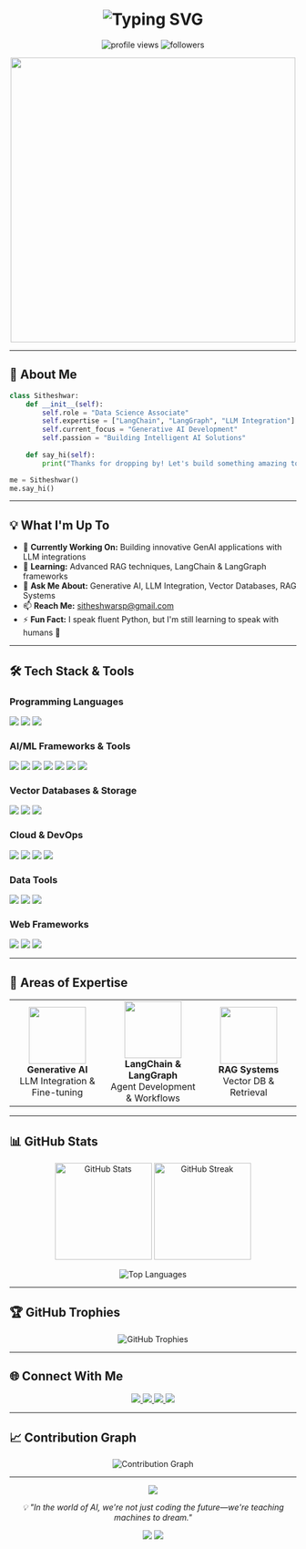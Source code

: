<h1 align="center">
  <img src="https://readme-typing-svg.herokuapp.com?font=Fira+Code&weight=600&size=28&pause=1000&color=2E9EF7&center=true&vCenter=true&width=500&lines=Hi+%F0%9F%91%8B%2C+I'm+Sitheshwar;Data+Science+Associate;GenAI+Developer;LangChain+%26+LangGraph+Expert" alt="Typing SVG" />
</h1>

<p align="center">
  <img src="https://komarev.com/ghpvc/?username=sitheshwar&label=Profile%20Views&color=0e75b6&style=flat" alt="profile views" />
  <img src="https://img.shields.io/github/followers/sitheshwar?label=Followers&style=social" alt="followers" />
</p>

<p align="center">
  <img src="https://user-images.githubusercontent.com/74038190/225813108-98b745f2-7d22-48cf-9150-083f1b00d6c9.gif" width="500">
</p>

---

## 🚀 About Me

```python
class Sitheshwar:
    def __init__(self):
        self.role = "Data Science Associate"
        self.expertise = ["LangChain", "LangGraph", "LLM Integration"]
        self.current_focus = "Generative AI Development"
        self.passion = "Building Intelligent AI Solutions"
        
    def say_hi(self):
        print("Thanks for dropping by! Let's build something amazing together!")

me = Sitheshwar()
me.say_hi()
```

---

## 💡 What I'm Up To

- 🔭 **Currently Working On:** Building innovative GenAI applications with LLM integrations
- 🌱 **Learning:** Advanced RAG techniques, LangChain & LangGraph frameworks
- 💬 **Ask Me About:** Generative AI, LLM Integration, Vector Databases, RAG Systems
- 📫 **Reach Me:** [sitheshwarsp@gmail.com](mailto:sitheshwarsp@gmail.com)
- ⚡ **Fun Fact:** I speak fluent Python, but I'm still learning to speak with humans 🤖

---

## 🛠️ Tech Stack & Tools

<p align="center">
  
### Programming Languages
<img src="https://img.shields.io/badge/Python-3776AB?style=for-the-badge&logo=python&logoColor=white" />
<img src="https://img.shields.io/badge/JavaScript-F7DF1E?style=for-the-badge&logo=javascript&logoColor=black" />
<img src="https://img.shields.io/badge/SQL-4479A1?style=for-the-badge&logo=postgresql&logoColor=white" />

### AI/ML Frameworks & Tools
<img src="https://img.shields.io/badge/LangChain-121212?style=for-the-badge&logo=chainlink&logoColor=white" />
<img src="https://img.shields.io/badge/LangGraph-FF6B6B?style=for-the-badge&logo=graphql&logoColor=white" />
<img src="https://img.shields.io/badge/OpenAI-412991?style=for-the-badge&logo=openai&logoColor=white" />
<img src="https://img.shields.io/badge/HuggingFace-FFD21E?style=for-the-badge&logo=huggingface&logoColor=black" />
<img src="https://img.shields.io/badge/TensorFlow-FF6F00?style=for-the-badge&logo=tensorflow&logoColor=white" />
<img src="https://img.shields.io/badge/PyTorch-EE4C2C?style=for-the-badge&logo=pytorch&logoColor=white" />
<img src="https://img.shields.io/badge/Scikit--Learn-F7931E?style=for-the-badge&logo=scikit-learn&logoColor=white" />

### Vector Databases & Storage
<img src="https://img.shields.io/badge/ChromaDB-FF6584?style=for-the-badge&logo=databricks&logoColor=white" />
<img src="https://img.shields.io/badge/Pinecone-000000?style=for-the-badge&logo=pinecone&logoColor=white" />
<img src="https://img.shields.io/badge/FAISS-0467DF?style=for-the-badge&logo=meta&logoColor=white" />

### Cloud & DevOps
<img src="https://img.shields.io/badge/AWS-232F3E?style=for-the-badge&logo=amazon-aws&logoColor=white" />
<img src="https://img.shields.io/badge/Docker-2496ED?style=for-the-badge&logo=docker&logoColor=white" />
<img src="https://img.shields.io/badge/Git-F05032?style=for-the-badge&logo=git&logoColor=white" />
<img src="https://img.shields.io/badge/GitHub-181717?style=for-the-badge&logo=github&logoColor=white" />

### Data Tools
<img src="https://img.shields.io/badge/Pandas-150458?style=for-the-badge&logo=pandas&logoColor=white" />
<img src="https://img.shields.io/badge/NumPy-013243?style=for-the-badge&logo=numpy&logoColor=white" />
<img src="https://img.shields.io/badge/Jupyter-F37626?style=for-the-badge&logo=jupyter&logoColor=white" />

### Web Frameworks
<img src="https://img.shields.io/badge/FastAPI-009688?style=for-the-badge&logo=fastapi&logoColor=white" />
<img src="https://img.shields.io/badge/Streamlit-FF4B4B?style=for-the-badge&logo=streamlit&logoColor=white" />
<img src="https://img.shields.io/badge/Flask-000000?style=for-the-badge&logo=flask&logoColor=white" />

</p>

---

## 🎯 Areas of Expertise

<table>
  <tr>
    <td align="center" width="33%">
      <img src="https://user-images.githubusercontent.com/74038190/212257472-08e52665-c503-4bd9-aa20-f5a4dae769b5.gif" width="100">
      <br><b>Generative AI</b>
      <br>LLM Integration & Fine-tuning
    </td>
    <td align="center" width="33%">
      <img src="https://user-images.githubusercontent.com/74038190/212257465-7ce8d493-cac5-494e-982a-5a9deb852c4b.gif" width="100">
      <br><b>LangChain & LangGraph</b>
      <br>Agent Development & Workflows
    </td>
    <td align="center" width="33%">
      <img src="https://user-images.githubusercontent.com/74038190/212257454-16e3712e-945a-4ca2-b238-408ad0bf87e6.gif" width="100">
      <br><b>RAG Systems</b>
      <br>Vector DB & Retrieval
    </td>
  </tr>
</table>

---

## 📊 GitHub Stats

<p align="center">
  <img src="https://github-readme-stats.vercel.app/api?username=sitheshwar&show_icons=true&theme=tokyonight&hide_border=true&count_private=true" alt="GitHub Stats" height="170"/>
  <img src="https://github-readme-streak-stats.herokuapp.com/?user=sitheshwar&theme=tokyonight&hide_border=true" alt="GitHub Streak" height="170"/>
</p>

<p align="center">
  <img src="https://github-readme-stats.vercel.app/api/top-langs/?username=sitheshwar&layout=compact&theme=tokyonight&hide_border=true&langs_count=8" alt="Top Languages" />
</p>

---

## 🏆 GitHub Trophies

<p align="center">
  <img src="https://github-profile-trophy.vercel.app/?username=sitheshwar&theme=tokyonight&no-frame=true&no-bg=true&row=1&column=7" alt="GitHub Trophies" />
</p>

---

## 🌐 Connect With Me

<p align="center">
  <a href="mailto:sitheshwarsp@gmail.com">
    <img src="https://img.shields.io/badge/Gmail-D14836?style=for-the-badge&logo=gmail&logoColor=white" />
  </a>
  <a href="https://linkedin.com/in/sitheshwar">
    <img src="https://img.shields.io/badge/LinkedIn-0077B5?style=for-the-badge&logo=linkedin&logoColor=white" />
  </a>
  <a href="https://github.com/sitheshwar">
    <img src="https://img.shields.io/badge/GitHub-181717?style=for-the-badge&logo=github&logoColor=white" />
  </a>
  <a href="https://twitter.com/sitheshwar">
    <img src="https://img.shields.io/badge/Twitter-1DA1F2?style=for-the-badge&logo=twitter&logoColor=white" />
  </a>
</p>

---

## 📈 Contribution Graph

<p align="center">
  <img src="https://github-readme-activity-graph.vercel.app/graph?username=sitheshwar&theme=tokyo-night&hide_border=true&area=true" alt="Contribution Graph" />
</p>

---

<p align="center">
  <img src="https://capsule-render.vercel.app/api?type=waving&color=gradient&height=100&section=footer" />
</p>

<p align="center">
  <i>💡 "In the world of AI, we're not just coding the future—we're teaching machines to dream."</i>
</p>

<p align="center">
  <img src="https://forthebadge.com/images/badges/built-with-love.svg" />
  <img src="https://forthebadge.com/images/badges/powered-by-coffee.svg" />
</p>
